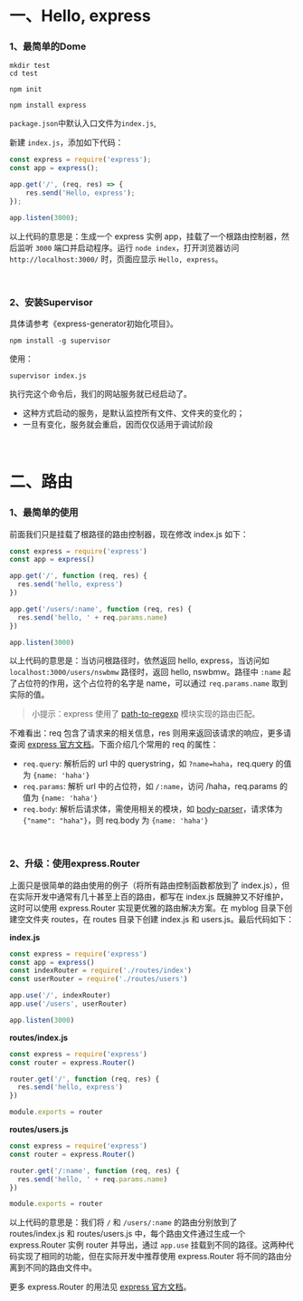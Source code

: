 # 一、Hello, express

### 1、最简单的Dome

```
mkdir test
cd test

npm init 

npm install express
```
`package.json`中默认入口文件为`index.js`,

新建 `index.js`，添加如下代码：

```js
const express = require('express');
const app = express();

app.get('/', (req, res) => {
	res.send('Hello, express');
});

app.listen(3000);
```

以上代码的意思是：生成一个 express 实例 app，挂载了一个根路由控制器，然后监听 `3000` 端口并启动程序。运行 `node index`，打开浏览器访问 `http://localhost:3000/` 时，页面应显示 `Hello, express`。

<br>

### 2、安装Supervisor

具体请参考《express-generator初始化项目》。

```
npm install -g supervisor
```

使用：
```
supervisor index.js
```
执行完这个命令后，我们的网站服务就已经启动了。

- 这种方式启动的服务，是默认监控所有文件、文件夹的变化的；
- 一旦有变化，服务就会重启，因而仅仅适用于调试阶段

<br>

# 二、路由

### 1、最简单的使用
前面我们只是挂载了根路径的路由控制器，现在修改 index.js 如下：

```js
const express = require('express')
const app = express()

app.get('/', function (req, res) {
  res.send('hello, express')
})

app.get('/users/:name', function (req, res) {
  res.send('hello, ' + req.params.name)
})

app.listen(3000)
```

以上代码的意思是：当访问根路径时，依然返回 hello, express，当访问如 `localhost:3000/users/nswbmw` 路径时，返回 hello, nswbmw。路径中 `:name` 起了占位符的作用，这个占位符的名字是 name，可以通过 `req.params.name` 取到实际的值。

> 小提示：express 使用了 [path-to-regexp](https://www.npmjs.com/package/path-to-regexp) 模块实现的路由匹配。

不难看出：req 包含了请求来的相关信息，res 则用来返回该请求的响应，更多请查阅 [express 官方文档](http://expressjs.com/en/4x/api.html)。下面介绍几个常用的 req 的属性：

- `req.query`: 解析后的 url 中的 querystring，如 `?name=haha`，req.query 的值为 `{name: 'haha'}`
- `req.params`: 解析 url 中的占位符，如 `/:name`，访问 /haha，req.params 的值为 `{name: 'haha'}`
- `req.body`: 解析后请求体，需使用相关的模块，如 [body-parser](https://www.npmjs.com/package/body-parser)，请求体为 `{"name": "haha"}`，则 req.body 为 `{name: 'haha'}`

<br>

### 2、升级：使用express.Router

上面只是很简单的路由使用的例子（将所有路由控制函数都放到了 index.js），但在实际开发中通常有几十甚至上百的路由，都写在 index.js 既臃肿又不好维护，这时可以使用 express.Router 实现更优雅的路由解决方案。在 myblog 目录下创建空文件夹 routes，在 routes 目录下创建 index.js 和 users.js。最后代码如下：

**index.js**

```js
const express = require('express')
const app = express()
const indexRouter = require('./routes/index')
const userRouter = require('./routes/users')

app.use('/', indexRouter)
app.use('/users', userRouter)

app.listen(3000)
```

**routes/index.js**

```js
const express = require('express')
const router = express.Router()

router.get('/', function (req, res) {
  res.send('hello, express')
})

module.exports = router
```

**routes/users.js**

```js
const express = require('express')
const router = express.Router()

router.get('/:name', function (req, res) {
  res.send('hello, ' + req.params.name)
})

module.exports = router
```

以上代码的意思是：我们将 `/` 和 `/users/:name` 的路由分别放到了 routes/index.js 和 routes/users.js 中，每个路由文件通过生成一个 express.Router 实例 router 并导出，通过 `app.use` 挂载到不同的路径。这两种代码实现了相同的功能，但在实际开发中推荐使用 express.Router 将不同的路由分离到不同的路由文件中。

更多 express.Router 的用法见 [express 官方文档](http://expressjs.com/en/4x/api.html#router)。


